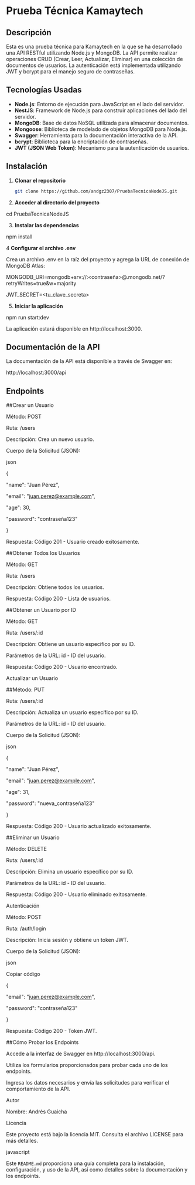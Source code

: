 # Prueba Técnica Kamaytech

## Descripción

Esta es una prueba técnica para Kamaytech en la que se ha desarrollado una API RESTful utilizando Node.js y MongoDB. La API permite realizar operaciones CRUD (Crear, Leer, Actualizar, Eliminar) en una colección de documentos de usuarios. La autenticación está implementada utilizando JWT y bcrypt para el manejo seguro de contraseñas.

## Tecnologías Usadas

- **Node.js**: Entorno de ejecución para JavaScript en el lado del servidor.
- **NestJS**: Framework de Node.js para construir aplicaciones del lado del servidor.
- **MongoDB**: Base de datos NoSQL utilizada para almacenar documentos.
- **Mongoose**: Biblioteca de modelado de objetos MongoDB para Node.js.
- **Swagger**: Herramienta para la documentación interactiva de la API.
- **bcrypt**: Biblioteca para la encriptación de contraseñas.
- **JWT (JSON Web Token)**: Mecanismo para la autenticación de usuarios.

## Instalación

1. **Clonar el repositorio**

   ```bash
   git clone https://github.com/andgz2307/PruebaTecnicaNodeJS.git
   
2. **Acceder al directorio del proyecto**

cd PruebaTecnicaNodeJS

3. **Instalar las dependencias**

npm install

4 **Configurar el archivo .env**

Crea un archivo .env en la raíz del proyecto y agrega la URL de conexión de MongoDB Atlas:

MONGODB\_URI=mongodb+srv://<usuario>:<contraseña>@<cluster>.mongodb.net/<dbname>?retryWrites=true&w=majority

JWT\_SECRET=<tu\_clave\_secreta>

5. **Iniciar la aplicación**

npm run start:dev

La aplicación estará disponible en http://localhost:3000.

## Documentación de la API

La documentación de la API está disponible a través de Swagger en:


http://localhost:3000/api

## Endpoints

##Crear un Usuario

Método: POST

Ruta: /users

Descripción: Crea un nuevo usuario.

Cuerpo de la Solicitud (JSON):

json



{

"name": "Juan Pérez",

"email": "juan.perez@example.com",

"age": 30,

"password": "contraseña123"

}

Respuesta: Código 201 - Usuario creado exitosamente.

##Obtener Todos los Usuarios

Método: GET

Ruta: /users

Descripción: Obtiene todos los usuarios.

Respuesta: Código 200 - Lista de usuarios.

##Obtener un Usuario por ID

Método: GET

Ruta: /users/:id

Descripción: Obtiene un usuario específico por su ID.

Parámetros de la URL: id - ID del usuario.

Respuesta: Código 200 - Usuario encontrado.

Actualizar un Usuario

##Método: PUT

Ruta: /users/:id

Descripción: Actualiza un usuario específico por su ID.

Parámetros de la URL: id - ID del usuario.

Cuerpo de la Solicitud (JSON):

json



{

"name": "Juan Pérez",

"email": "juan.perez@example.com",

"age": 31,

"password": "nueva\_contraseña123"

}

Respuesta: Código 200 - Usuario actualizado exitosamente.

##Eliminar un Usuario

Método: DELETE

Ruta: /users/:id

Descripción: Elimina un usuario específico por su ID.

Parámetros de la URL: id - ID del usuario.

Respuesta: Código 200 - Usuario eliminado exitosamente.

Autenticación

Método: POST

Ruta: /auth/login

Descripción: Inicia sesión y obtiene un token JWT.

Cuerpo de la Solicitud (JSON):

json

Copiar código

{

"email": "juan.perez@example.com",

"password": "contraseña123"

}

Respuesta: Código 200 - Token JWT.

##Cómo Probar los Endpoints

Accede a la interfaz de Swagger en http://localhost:3000/api.

Utiliza los formularios proporcionados para probar cada uno de los endpoints.

Ingresa los datos necesarios y envía las solicitudes para verificar el comportamiento de la API.

Autor

Nombre: Andrés Guaicha


Licencia

Este proyecto está bajo la licencia MIT. Consulta el archivo LICENSE para más detalles.

javascript



Este `README.md` proporciona una guía completa para la instalación, configuración, y uso de la API, así como detalles sobre la documentación y los endpoints.


